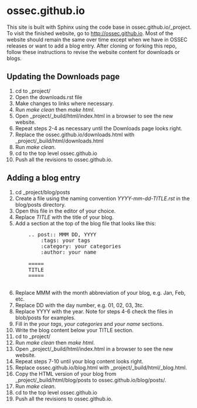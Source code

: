 # ossec.github.io

This site is built with Sphinx using the code base in ossec.github.io/_project.
To visit the finished website, go to http://ossec.github.io.  Most of the website
should remain the same over time except when we have in OSSEC releases or want to 
add a blog entry. After cloning or forking this repo, follow these instructions to 
revise the website content for downloads or blogs.  

## Updating the Downloads page

1.  cd to _project/
2.  Open the downloads.rst file
3.  Make changes to links where necessary.
4.  Run *make clean* then *make html*.
5.  Open _project/_build/html/index.html in a browser to see the new website.
6.  Repeat steps 2-4 as necessary until the Downloads page looks right.
7.  Replace the ossec.github.io/downloads.html with _project/_build/html/downloads.html
8.  Run *make clean*.
9.  cd to the top level ossec.github.io
10. Push all the revisions to ossec.github.io.

## Adding a blog entry

1.  cd _project/blog/posts
2.  Create a file using the naming convention *YYYY-mm-dd-TITLE.rst* in the blog/posts directory.
3.  Open this file in the editor of your choice.
4.  Replace *TITLE* with the title of your blog.
5.  Add a section at the top of the blog file that looks like this:
   <pre>
       .. post:: MMM DD, YYYY
           :tags: your tags
           :category: your categories
           :author: your name

       =====
       TITLE
       =====
   </pre>
6.  Replace MMM with the month abbreviation of your blog, e.g. Jan, Feb, etc.
7.  Replace DD with the day number, e.g. 01, 02, 03, 3tc.
8.  Replace YYYY with the year. Note for steps 4-6 check the files in blob/posts for examples.
9.  Fill in the *your tags*, *your categories* and *your name* sections.  
10.  Write the blog content below your TITLE section.
11. cd to _project/  
12. Run *make clean* then *make html*.
13. Open _project/_build/html/index.html in a browser to see the new website.
14. Repeat steps 7-10 until your blog content looks right.
15. Replace ossec.github.io/blog.html with _project/_build/html/_blog.html.
16. Copy the HTML version of your blog from _project/_build/html/blog/posts to ossec.github.io/blog/posts/.
17. Run *make clean*.
18. cd to the top level ossec.github.io
19. Push all the revisions to ossec.github.io.
